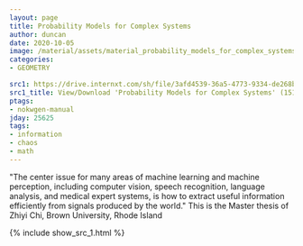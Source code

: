 ```yaml
---
layout: page
title: Probability Models for Complex Systems
author: duncan
date: 2020-10-05
image: /material/assets/material_probability_models_for_complex_systems.png
categories:
- GEOMETRY

src1: https://drive.internxt.com/sh/file/3afd4539-36a5-4773-9334-de268b98d01c/d3c7fcad41771eb5c9e0e3c7c94cabb3b1f295ff0599e0ed371028551a0cafae
src1_title: View/Download 'Probability Models for Complex Systems' (151 pages)
ptags:
- nokwgen-manual
jday: 25625
tags:
- information
- chaos
- math
---
```


"The center issue for many areas of machine learning and machine perception, including computer vision, speech recognition, language analysis, and medical expert systems, is how to extract useful information efficiently from signals produced by the world." This is the Master thesis of Zhiyi Chi, Brown University, Rhode Island

<!--more-->

{% include show_src_1.html %}

